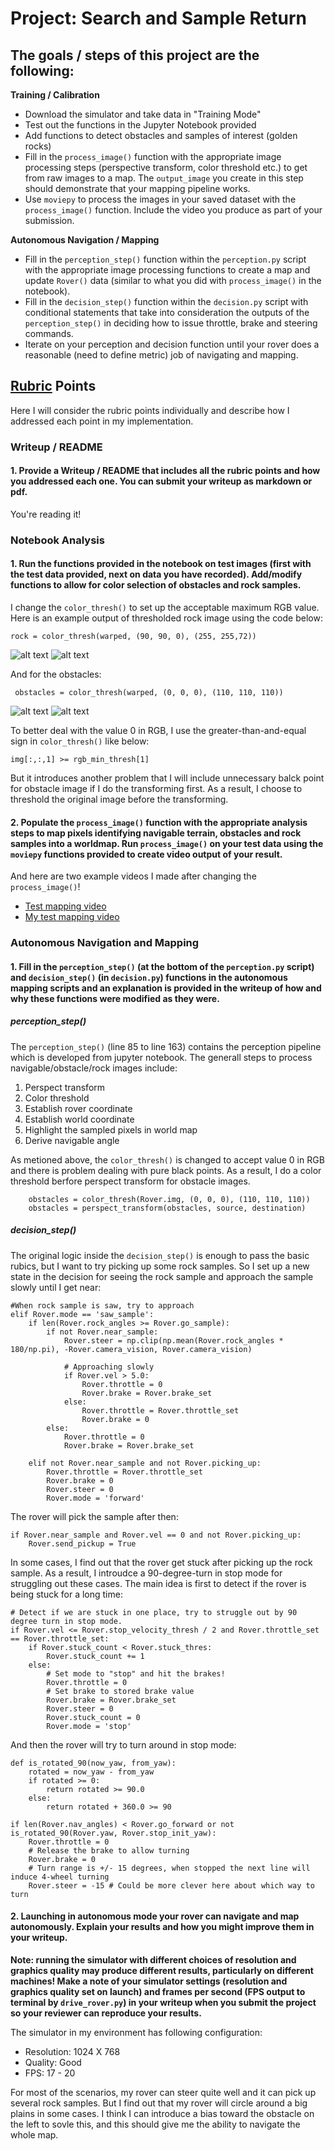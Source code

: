 # Project: Search and Sample Return


## The goals / steps of this project are the following:  

**Training / Calibration**  

* Download the simulator and take data in "Training Mode"
* Test out the functions in the Jupyter Notebook provided
* Add functions to detect obstacles and samples of interest (golden rocks)
* Fill in the `process_image()` function with the appropriate image processing steps (perspective transform, color threshold etc.) to get from raw images to a map.  The `output_image` you create in this step should demonstrate that your mapping pipeline works.
* Use `moviepy` to process the images in your saved dataset with the `process_image()` function.  Include the video you produce as part of your submission.

**Autonomous Navigation / Mapping**

* Fill in the `perception_step()` function within the `perception.py` script with the appropriate image processing functions to create a map and update `Rover()` data (similar to what you did with `process_image()` in the notebook). 
* Fill in the `decision_step()` function within the `decision.py` script with conditional statements that take into consideration the outputs of the `perception_step()` in deciding how to issue throttle, brake and steering commands. 
* Iterate on your perception and decision function until your rover does a reasonable (need to define metric) job of navigating and mapping.  

[//]: # (Image References)

[image1]: ./misc/rover_image.jpg
[image2]: ./calibration_images/example_grid1.jpg
[image3]: ./calibration_images/example_rock1.jpg 
[image4]: ./output/example_rock1.jpg 
[image5]: ./output/example_obstacle1.jpg 

## [Rubric](https://review.udacity.com/#!/rubrics/916/view) Points
Here I will consider the rubric points individually and describe how I addressed each point in my implementation.  

### Writeup / README

#### 1. Provide a Writeup / README that includes all the rubric points and how you addressed each one.  You can submit your writeup as markdown or pdf.  

You're reading it!

### Notebook Analysis
#### 1. Run the functions provided in the notebook on test images (first with the test data provided, next on data you have recorded). Add/modify functions to allow for color selection of obstacles and rock samples.
I change the `color_thresh()` to set up the acceptable maximum RGB value. Here is an example output of thresholded rock image using the code below:
```
rock = color_thresh(warped, (90, 90, 0), (255, 255,72))
```

 ![alt text][image3] ![alt text][image4]
 
 And  for the obstacles:

```
 obstacles = color_thresh(warped, (0, 0, 0), (110, 110, 110))
```
  ![alt text][image3] ![alt text][image5]
  
  To better deal with the value 0 in RGB, I use the greater-than-and-equal sign in `color_thresh()` like below:
 
  ```
  img[:,:,1] >= rgb_min_thresh[1]
  ```
  
 But it introduces another problem that I will include unnecessary balck point for obstacle image if I do the transforming first.
 As a result, I choose to threshold the original image before the transforming.

#### 2. Populate the `process_image()` function with the appropriate analysis steps to map pixels identifying navigable terrain, obstacles and rock samples into a worldmap.  Run `process_image()` on your test data using the `moviepy` functions provided to create video output of your result. 
And here are two example videos I made after changing the `process_image()`! 

* [Test mapping video](./output/test_mapping.mp4)
* [My test mapping video](./output/my_test_mapping.mp4)

### Autonomous Navigation and Mapping

#### 1. Fill in the `perception_step()` (at the bottom of the `perception.py` script) and `decision_step()` (in `decision.py`) functions in the autonomous mapping scripts and an explanation is provided in the writeup of how and why these functions were modified as they were.
##### perception_step()
The `perception_step()` (line 85 to line 163) contains the perception pipeline which is developed from jupyter notebook. The generall steps to process navigable/obstacle/rock images include:
1. Perspect transform
2. Color threshold
3. Establish rover coordinate
4. Establish world coordinate
5. Highlight the sampled pixels in world map
6. Derive navigable angle

As metioned above, the `color_thresh()` is changed to accept value 0 in RGB and there is problem dealing with pure black points. As a result, I do a color threshold berfore perspect transform for obstacle images.
~~~
    obstacles = color_thresh(Rover.img, (0, 0, 0), (110, 110, 110))
    obstacles = perspect_transform(obstacles, source, destination)
~~~

##### decision_step()
The original logic inside the `decision_step()`  is enough to pass the basic rubics, but I want to try picking up some rock samples. So I set up a new state in the decision for seeing the rock sample and approach the sample slowly until I get near:
~~~
#When rock sample is saw, try to approach
elif Rover.mode == 'saw_sample':
    if len(Rover.rock_angles >= Rover.go_sample):
        if not Rover.near_sample:
            Rover.steer = np.clip(np.mean(Rover.rock_angles * 180/np.pi), -Rover.camera_vision, Rover.camera_vision)

            # Approaching slowly
            if Rover.vel > 5.0:
                Rover.throttle = 0
                Rover.brake = Rover.brake_set
            else:
                Rover.throttle = Rover.throttle_set
                Rover.brake = 0
        else:
            Rover.throttle = 0
            Rover.brake = Rover.brake_set

    elif not Rover.near_sample and not Rover.picking_up:
        Rover.throttle = Rover.throttle_set
        Rover.brake = 0
        Rover.steer = 0
        Rover.mode = 'forward'
~~~
The rover will pick the sample after then:
~~~
if Rover.near_sample and Rover.vel == 0 and not Rover.picking_up:
	Rover.send_pickup = True
~~~

In some cases, I find out that the rover get stuck after picking up the rock sample. As a result, I introudce a 90-degree-turn in stop mode for struggling out these cases. The main idea is first to detect if the rover is being stuck for a long time:
~~~
# Detect if we are stuck in one place, try to struggle out by 90 degree turn in stop mode.
if Rover.vel <= Rover.stop_velocity_thresh / 2 and Rover.throttle_set == Rover.throttle_set:
    if Rover.stuck_count < Rover.stuck_thres:
        Rover.stuck_count += 1
    else:
        # Set mode to "stop" and hit the brakes!
        Rover.throttle = 0
        # Set brake to stored brake value
        Rover.brake = Rover.brake_set
        Rover.steer = 0
        Rover.stuck_count = 0
        Rover.mode = 'stop'
~~~
And then the rover will try to turn around in stop mode:
~~~
def is_rotated_90(now_yaw, from_yaw):
    rotated = now_yaw - from_yaw
    if rotated >= 0:
        return rotated >= 90.0
    else:
        return rotated + 360.0 >= 90
        
if len(Rover.nav_angles) < Rover.go_forward or not is_rotated_90(Rover.yaw, Rover.stop_init_yaw):
    Rover.throttle = 0
    # Release the brake to allow turning
    Rover.brake = 0
    # Turn range is +/- 15 degrees, when stopped the next line will induce 4-wheel turning
    Rover.steer = -15 # Could be more clever here about which way to turn
~~~

#### 2. Launching in autonomous mode your rover can navigate and map autonomously.  Explain your results and how you might improve them in your writeup.  

**Note: running the simulator with different choices of resolution and graphics quality may produce different results, particularly on different machines!  Make a note of your simulator settings (resolution and graphics quality set on launch) and frames per second (FPS output to terminal by `drive_rover.py`) in your writeup when you submit the project so your reviewer can reproduce your results.**

The simulator in my environment has following configuration:

* Resolution: 1024 X 768
* Quality: Good
* FPS: 17 - 20

For most of the scenarios, my rover can steer quite well and it can pick up several rock samples. But I find out that my rover will circle around a big plains in some cases. I think I can introduce a bias toward the obstacle on the left to sovle this, and this should give me the ability to navigate the whole map.
